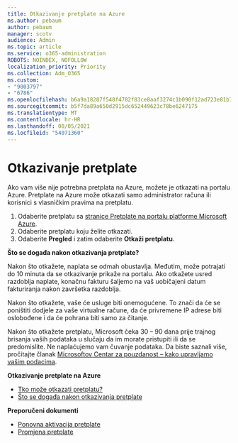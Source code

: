 ```yaml
---
title: Otkazivanje pretplate na Azure
ms.author: pebaum
author: pebaum
manager: scotv
audience: Admin
ms.topic: article
ms.service: o365-administration
ROBOTS: NOINDEX, NOFOLLOW
localization_priority: Priority
ms.collection: Adm_O365
ms.custom:
- "9003797"
- "6786"
ms.openlocfilehash: b6a9a18287f548f4782f83ce8aaf3274c1b090f12ad723e81b72b40aec47d812
ms.sourcegitcommit: b5f7da89a650d2915dc652449623c78be6247175
ms.translationtype: MT
ms.contentlocale: hr-HR
ms.lasthandoff: 08/05/2021
ms.locfileid: "54071360"
---
```

# <a name="cancel-subscription"></a>Otkazivanje pretplate

Ako vam više nije potrebna pretplata na Azure, možete je otkazati na portalu Azure. Pretplate na Azure može otkazati samo administrator računa ili korisnici s vlasničkim pravima na pretplatu.

1. Odaberite pretplatu sa [stranice Pretplate na portalu platforme Microsoft Azure](https://portal.azure.com/#blade/Microsoft_Azure_Billing/SubscriptionsBlade).
2. Odaberite pretplatu koju želite otkazati.
3. Odaberite **Pregled** i zatim odaberite **Otkaži pretplatu**.

**Što se događa nakon otkazivanja pretplate?**

Nakon što otkažete, naplata se odmah obustavlja. Međutim, može potrajati do 10 minuta da se otkazivanje prikaže na portalu. Ako otkažete usred razdoblja naplate, konačnu fakturu šaljemo na vaš uobičajeni datum fakturiranja nakon završetka razdoblja.

Nakon što otkažete, vaše će usluge biti onemogućene. To znači da će se poništiti dodjele za vaše virtualne račune, da će privremene IP adrese biti oslobođene i da će pohrana biti samo za čitanje.

Nakon što otkažete pretplatu, Microsoft čeka 30 – 90 dana prije trajnog brisanja vaših podataka u slučaju da im morate pristupiti ili da se predomislite. Ne naplaćujemo vam čuvanje podataka. Da biste saznali više, pročitajte članak [Microsoftov Centar za pouzdanost – kako upravljamo vašim podacima](https://go.microsoft.com/fwLink/p/?LinkID=822930&clcid=0x409).

**Otkazivanje pretplate na Azure**

- [Tko može otkazati pretplatu?](https://docs.microsoft.com/azure/billing/billing-how-to-cancel-azure-subscription?WT.mc_id=Portal-Microsoft_Azure_Support#who-can-cancel-a-subscription)
- [Što se događa nakon otkazivanja pretplate](https://docs.microsoft.com/azure/billing/billing-how-to-cancel-azure-subscription?WT.mc_id=Portal-Microsoft_Azure_Support#what-happens-after-i-cancel-my-subscription)

**Preporučeni dokumenti**

- [Ponovna aktivacija pretplate](https://docs.microsoft.com/azure/billing/billing-how-to-cancel-azure-subscription?WT.mc_id=Portal-Microsoft_Azure_Support#reactivate-subscription)
- [Promjena pretplate](https://docs.microsoft.com/azure/billing/billing-how-to-switch-azure-offer?WT.mc_id=Portal-Microsoft_Azure_Support)